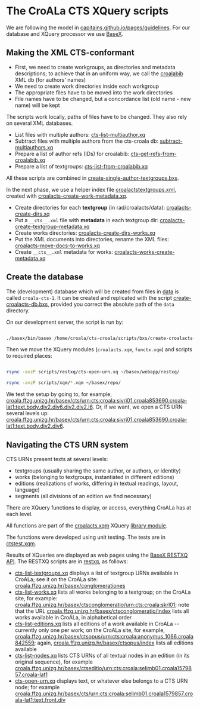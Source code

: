 # The CroALa CTS XQuery scripts

We are following the model in [capitains.github.io/pages/guidelines](http://capitains.github.io/pages/guidelines). For our database and XQuery processor we use [BaseX](http://basex.org/).

## Making the XML CTS-conformant

+ First, we need to create workgroups, as directories and metadata descriptions; to achieve that in an uniform way, we call the [croalabib](https://bitbucket.org/nevenjovanovic/croalabiblio) XML db (for authors' names)
+ We need to create work directories inside each workgroup
+ The appropriate files have to be moved into the work directories
+ File names have to be changed, but a concordance list (old name - new name) will be kept

The scripts work locally, paths of files have to be changed. They also rely on several XML databases.

  + List files with multiple authors: [cts-list-multiauthor.xq](xq/cts-list-multiauthor.xq)
  + Subtract files with multiple authors from the cts-croala db: [subtract-multiauthors.xq](xq/subtract-multiauthors.xq)
  + Prepare a list of author refs (IDs) for croalabib: [cts-get-refs-from-croalabib.xq](xq/cts-get-refs-from-croalabib.xq)
  + Prepare a list of textgroups: [cts-list-from-croalabib.xq](xq/cts-list-from-croalabib.xq)

All these scripts are combined in [create-single-author-textgroups.bxs](bxs/create-single-author-textgroups.bxs).

In the next phase, we use a helper index file [croalactstextgroups.xml](../docs/croalactstextgroups.xml), created with [croalacts-create-work-metadata.xq](xq/croalacts-create-work-metadata.xq).

+ Create directories for each **textgroup** (in rad/croalacts/data): [croalacts-create-dirs.xq](xq/croalacts-create-dirs.xq)
+ Put a `__cts__.xml` file with **metadata** in each textgroup dir: [croalacts-create-textgroup-metadata.xq](xq/croalacts-create-textgroup-metadata.xq)
+ Create works directories: [croalacts-create-dirs-works.xq](xq/croalacts-create-dirs-works.xq)
+ Put the XML documents into directories, rename the XML files: [croalacts-move-docs-to-works.xq](xq/croalacts-move-docs-to-works.xq)
+ Create `__cts__.xml` metadata for works: [croalacts-works-create-metadata.xq](xq/croalacts-works-create-metadata.xq)

## Create the database

The (development) database which will be created from files in [data](../data) is called `croala-cts-1`. It can be created and replicated with the script [create-croalacts-db.bxs](bxs/create-croalacts-db.bxs), provided you correct the absolute path of the `data` directory.

On our development server, the script is run by:

```bash

./basex/bin/basex /home/croala/cts-croala/scripts/bxs/create-croalacts-db.bxs

```

Then we move the XQuery modules (`croalacts.xqm`, `functx.xqm`) and scripts to required places:

```bash

rsync -avzP scripts/restxq/cts-open-urn.xq ~/basex/webapp/restxq/

rsync -avzP scripts/xqm/*.xqm ~/basex/repo/


```

We test the setup by going to, for example, [croala.ffzg.unizg.hr/basex/cts/urn:cts:croala:sivri01.croala853690.croala-lat1:text.body.div2.div6.div2.div2.l6](http://croala.ffzg.unizg.hr/basex/cts/urn:cts:croala:sivri01.croala853690.croala-lat1:text.body.div2.div6.div2.div2.l6). Or, if we want, we open a CTS URN several levels up: [croala.ffzg.unizg.hr/basex/cts/urn:cts:croala:sivri01.croala853690.croala-lat1:text.body.div2.div6](http://croala.ffzg.unizg.hr/basex/cts/urn:cts:croala:sivri01.croala853690.croala-lat1:text.body.div2.div6).

## Navigating the CTS URN system

CTS URNs present texts at several levels:

+ textgroups (usually sharing the same author, or authors, or identity)
+ works (belonging to textgroups, instantiated in different editions)
+ editions (realizations of works, differing in textual readings, layout, language)
+ segments (all divisions of an edition we find necessary)

There are XQuery functions to display, or access, everything CroALa has at each level.

All functions are part of the [croalacts.xqm](xqm/croalacts.xqm) XQuery [library module](http://docs.basex.org/wiki/Repository#Accessing_Modules).

The functions were developed using unit testing. The tests are in [ctstest.xqm](xq/testing/ctstest.xqm).

Results of XQueries are displayed as web pages using the [BaseX RESTXQ API](http://docs.basex.org/wiki/RESTXQ). The RESTXQ scripts are in [restxq](restxq), as follows:

+ [cts-list-textgroups.xq](restxq/cts-list-textgroups.xq) displays a list of textgroup URNs available in CroALa; see it on the CroALa site: [croala.ffzg.unizg.hr/basex/conglomerationes](http://croala.ffzg.unizg.hr/basex/conglomerationes)
+ [cts-list-works.xq](restxq/cts-list-works.xq) lists all works belonging to a textgroup; on the CroALa site, for example: [croala.ffzg.unizg.hr/basex/ctsconglomeratio/urn:cts:croala:skrl01](http://croala.ffzg.unizg.hr/basex/ctsconglomeratio/urn:cts:croala:skrl01); note that the URL [croala.ffzg.unizg.hr/basex/ctsconglomeratio/index](http://croala.ffzg.unizg.hr/basex/ctsconglomeratio/index) lists all works available in CroALa, in alphabetical order
+ [cts-list-editions.xq](restxq/cts-list-editions.xq) lists all editions of a work available in CroALa -- currently only one per work; on the CroALa site, for example, [croala.ffzg.unizg.hr/basex/ctsopus/urn:cts:croala:anonymus_1066.croala842559](http://croala.ffzg.unizg.hr/basex/ctsopus/urn:cts:croala:anonymus_1066.croala842559); again, [croala.ffzg.unizg.hr/basex/ctsopus/index](http://croala.ffzg.unizg.hr/basex/ctsopus/index) lists all editions available
+ [cts-list-nodes.xq](restxq/cts-list-nodes.xq) lists CTS URNs of all textual nodes in an edition (in its original sequence), for example [croala.ffzg.unizg.hr/basex/ctseditio/urn:cts:croala:selimb01.croala1579857.croala-lat1](http://croala.ffzg.unizg.hr/basex/ctseditio/urn:cts:croala:selimb01.croala1579857.croala-lat1)
+ [cts-open-urn.xq](restxq/cts-open-urn.xq) displays text, or whatever else belongs to a CTS URN node; for example [croala.ffzg.unizg.hr/basex/cts/urn:cts:croala:selimb01.croala1579857.croala-lat1:text.front.div](http://croala.ffzg.unizg.hr/basex/cts/urn:cts:croala:selimb01.croala1579857.croala-lat1:text.front.div)

